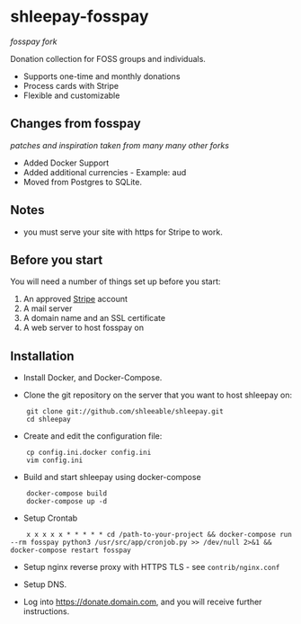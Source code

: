 # shleepay-fosspay
*fosspay fork*

Donation collection for FOSS groups and individuals.

* Supports one-time and monthly donations
* Process cards with Stripe
* Flexible and customizable

## Changes from fosspay
*patches and inspiration taken from many many other forks*

* Added Docker Support
* Added additional currencies - Example: aud
* Moved from Postgres to SQLite.

## Notes

* you must serve your site with https for Stripe to work.

## Before you start

You will need a number of things set up before you start:

1. An approved [Stripe](https://stripe.com/) account
1. A mail server
1. A domain name and an SSL certificate
1. A web server to host fosspay on

## Installation

* Install Docker, and Docker-Compose.

* Clone the git repository on the server that you want to host shleepay on:
```
    git clone git://github.com/shleeable/shleepay.git
    cd shleepay
```

* Create and edit the configuration file:
```
    cp config.ini.docker config.ini
    vim config.ini
```

* Build and start shleepay using docker-compose
```
    docker-compose build
    docker-compose up -d
```

* Setup Crontab
```
    x x x x x * * * * * cd /path-to-your-project && docker-compose run --rm fosspay python3 /usr/src/app/cronjob.py >> /dev/null 2>&1 && docker-compose restart fosspay
```

* Setup nginx reverse proxy with HTTPS TLS - see `contrib/nginx.conf`
* Setup DNS.

* Log into https://donate.domain.com, and you will receive further instructions.
